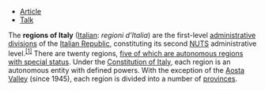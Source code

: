 - [Article](https://en.m.wikipedia.org/wiki/Regions_of_Italy)
- [Talk](https://en.m.wikipedia.org/wiki/Talk:Regions_of_Italy)

The **regions of Italy** ([Italian](https://en.m.wikipedia.org/wiki/Italian_language "Italian language"): *regioni d'Italia*) are the first-level [administrative divisions](https://en.m.wikipedia.org/wiki/Administrative_division "Administrative division") of the [Italian Republic](https://en.m.wikipedia.org/wiki/Italy "Italy"), constituting its second [NUTS](https://en.m.wikipedia.org/wiki/Nomenclature_of_Territorial_Units_for_Statistics "Nomenclature of Territorial Units for Statistics") administrative level.<sup><a href="https://en.m.wikipedia.org/wiki/#cite_note-eurostat-1"><span>[</span>1<span>]</span></a></sup> There are twenty regions, [five of which are autonomous regions with special status](https://en.m.wikipedia.org/wiki/#Autonomous_regions_with_special_statute). Under the [Constitution of Italy](https://en.m.wikipedia.org/wiki/Constitution_of_Italy "Constitution of Italy"), each region is an autonomous entity with defined powers. With the exception of the [Aosta Valley](https://en.m.wikipedia.org/wiki/Aosta_Valley "Aosta Valley") (since 1945), each region is divided into a number of [provinces](https://en.m.wikipedia.org/wiki/Provinces_of_Italy "Provinces of Italy").